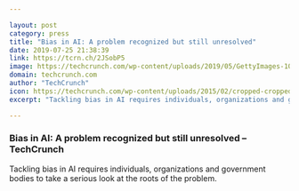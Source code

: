 ```yaml
---

layout: post
category: press
title: "Bias in AI: A problem recognized but still unresolved"
date: 2019-07-25 21:38:39
link: https://tcrn.ch/2JSobP5
image: https://techcrunch.com/wp-content/uploads/2019/05/GettyImages-1094871518.jpg?w=571
domain: techcrunch.com
author: "TechCrunch"
icon: https://techcrunch.com/wp-content/uploads/2015/02/cropped-cropped-favicon-gradient.png?w=180
excerpt: "Tackling bias in AI requires individuals, organizations and government bodies to take a serious look at the roots of the problem."

---
```


### Bias in AI: A problem recognized but still unresolved – TechCrunch

Tackling bias in AI requires individuals, organizations and government bodies to take a serious look at the roots of the problem.
